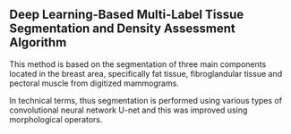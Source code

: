## Deep Learning-Based Multi-Label Tissue Segmentation and Density Assessment Algorithm

This method is based on the segmentation of three main components located in the breast area, specifically fat tissue, fibroglandular tissue and pectoral muscle from digitized mammograms. 

In technical terms, thus segmentation is performed using various types of convolutional neural network U-net and this was improved using morphological operators.
